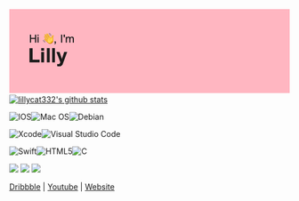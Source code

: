 <img src="header.png">

<a href="https://github.com/lillycat332">
  <img src="https://github-readme-stats.vercel.app/api?username=lillycat332&hide_border=true&show_icons=true" alt="lillycat332's github stats">
</a>

![IOS](https://img.shields.io/badge/iOS-000000?style=for-the-badge&logo=ios&logoColor=white)![Mac OS](https://img.shields.io/badge/mac%20os-000000?style=for-the-badge&logo=macos&logoColor=F0F0F0)![Debian](https://img.shields.io/badge/Debian-D70A53?style=for-the-badge&logo=debian&logoColor=white)

![Xcode](https://img.shields.io/badge/Xcode-007ACC?style=for-the-badge&logo=Xcode&logoColor=white)![Visual Studio Code](https://img.shields.io/badge/Visual%20Studio%20Code-0078d7.svg?style=for-the-badge&logo=visual-studio-code&logoColor=white)

![Swift](https://img.shields.io/badge/swift-F54A2A?style=for-the-badge&logo=swift&logoColor=white)![HTML5](https://img.shields.io/badge/html5-%23E34F26.svg?style=for-the-badge&logo=html5&logoColor=white)![C](https://img.shields.io/badge/c-%2300599C.svg?style=for-the-badge&logo=c&logoColor=white)

<p>
  <img src="https://badges.pufler.dev/years/lillycat332">
  <img src="https://badges.pufler.dev/repos/lillycat332">
  <img src="https://badges.pufler.dev/commits/monthly/lillycat332">
</p>
<p>
  <a href="https://dribbble.com/lillyfgsfds">Dribbble</a> | 
  <a href="https://www.youtube.com/channel/UCrrh8KuvEenremkNvCTZAPw">Youtube</a> | 
  <a href="https://7daysfree.xyz">Website</a> 
 </p>

